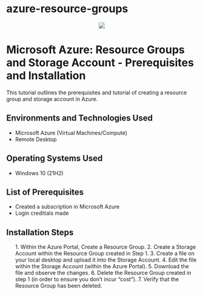 # azure-resource-groups
<p align="center">
<img src="https://imgur.com/Qt5Ddgu"/>
</p>

<h1>Microsoft Azure: Resource Groups and Storage Account - Prerequisites and Installation</h1>
This tutorial outlines the prerequisites and tutorial of creating a resource group and storage account in Azure. <br />

<h2>Environments and Technologies Used</h2>

- Microsoft Azure (Virtual Machines/Compute)
- Remote Desktop

<h2>Operating Systems Used </h2>

- Windows 10</b> (21H2)

<h2>List of Prerequisites</h2>

- Created a subscription in Microsoft Azure
- Login creditials made

<h2>Installation Steps</h2>

<ol>
1. Within the Azure Portal, Create a Resource Group.
2. Create a Storage Account within the Resource Group created in Step 1. 
3. Create a file on your local desktop and upload it into the Storage Account.
4. Edit the file within the Storage Account (within the Azure Portal).
5. Download the file and observe the changes.
6. Delete the Resource Group created in step 1 (in order to ensure you don’t incur “cost”).
7. Verify that the Resource Group has been deleted.  
</ol>

